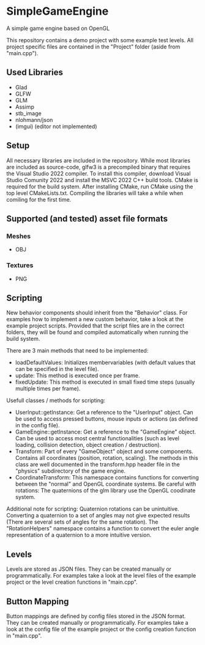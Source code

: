 # SimpleGameEngine
A simple game engine based on OpenGL

This repository contains a demo project with some example test levels. All project specific files are contained in the "Project" folder (aside from "main.cpp").

## Used Libraries
- Glad
- GLFW
- GLM
- Assimp
- stb_image
- nlohmann/json
- (imgui) (editor not implemented)

## Setup
All necessary libraries are included in the repository. While most libraries are included as source-code, glfw3 is a precompiled binary that requires the Visual Studio 2022 compiler. To install this compiler, download Visual Studio Comunity 2022 and install the MSVC 2022 C++ build tools.
CMake is required for the build system. After installing CMake, run CMake using the top level CMakeLists.txt. Compiling the libraries will take a while when comiling for the first time.

## Supported (and tested) asset file formats
### Meshes
- OBJ
### Textures
- PNG

## Scripting
New behavior components should inherit from the "Behavior" class. For examples how to implement a new custom behavior, take a look at the example project scripts. Provided that the script files are in the correct folders, they will be found and compiled automatically when running the build system.

There are 3 main methods that need to be implemented:
- loadDefaultValues: Initializes membervariables (with default values that can be specified in the level file).
- update: This method is executed once per frame.
- fixedUpdate: This method is executed in small fixed time steps (usually multiple times per frame).

Usefull classes / methods for scripting:
- UserInput::getInstance: Get a reference to the "UserInput" object. Can be used to access pressed buttons, mouse inputs or actions (as defined in the config file).
- GameEngine::getInstance: Get a reference to the "GameEngine" object. Can be used to access most central functionalities (such as level loading, collision detection, object creation / destruction).
- Transform: Part of every "GameObject" object and some components. Contains all coordinates (position, rotation, scaling). The methods in this class are well documented in the transform.hpp header file in the "physics" subdirectory of the game engine.
- CoordinateTransform: This namespace contains functions for converting between the "normal" and OpenGL coordinate systems. Be careful with rotations: The quaternions of the glm library use the OpenGL coodinate system.

Additional note for scripting:
Quaternion rotations can be unintuitive. Converting a quaternion to a set of angles may not give expected results (There are several sets of angles for the same rotation). The "RotationHelpers" namespace contains a function to convert the euler angle representation of a quaternion to a more intuitive version.

## Levels
Levels are stored as JSON files. They can be created manually or programmatically. For examples take a look at the level files of the example project or the level creation functions in "main.cpp".

## Button Mapping
Button mappings are defined by config files stored in the JSON format. They can be created manually or programmatically. For examples take a look at the config file of the example project or the config creation function in "main.cpp".